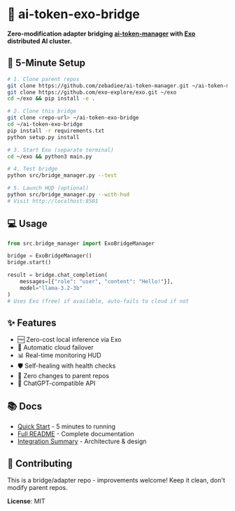 # 🌉 ai-token-exo-bridge

**Zero-modification adapter bridging [ai-token-manager](https://github.com/zebadiee/ai-token-manager) with [Exo](https://github.com/exo-explore/exo) distributed AI cluster.**

## 🚀 5-Minute Setup

```bash
# 1. Clone parent repos
git clone https://github.com/zebadiee/ai-token-manager.git ~/ai-token-manager
git clone https://github.com/exo-explore/exo.git ~/exo
cd ~/exo && pip install -e .

# 2. Clone this bridge
git clone <repo-url> ~/ai-token-exo-bridge
cd ~/ai-token-exo-bridge
pip install -r requirements.txt
python setup.py install

# 3. Start Exo (separate terminal)
cd ~/exo && python3 main.py

# 4. Test bridge
python src/bridge_manager.py --test

# 5. Launch HUD (optional)
python src/bridge_manager.py --with-hud
# Visit http://localhost:8501
```

## 💻 Usage

```python
from src.bridge_manager import ExoBridgeManager

bridge = ExoBridgeManager()
bridge.start()

result = bridge.chat_completion(
    messages=[{"role": "user", "content": "Hello!"}],
    model="llama-3.2-3b"
)
# Uses Exo (free) if available, auto-fails to cloud if not
```

## ✨ Features

- 🆓 Zero-cost local inference via Exo
- 🔄 Automatic cloud failover
- 📊 Real-time monitoring HUD
- 🛡️ Self-healing with health checks
- 🔌 Zero changes to parent repos
- 🎯 ChatGPT-compatible API

## 📚 Docs

- [Quick Start](QUICKSTART.md) - 5 minutes to running
- [Full README](README.md) - Complete documentation
- [Integration Summary](INTEGRATION_SUMMARY.md) - Architecture & design

## 🤝 Contributing

This is a bridge/adapter repo - improvements welcome! Keep it clean, don't modify parent repos.

**License**: MIT
